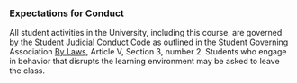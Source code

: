 ### Expectations for Conduct

All student activities in the University, including this course, are governed by the [Student Judicial Conduct Code](http://www.k-state.edu/sga/judicial/) as outlined in the Student Governing Association [By Laws](https://www.k-state.edu/provost/resources/teaching/syllabi-statements/KSU-SGA-By-Laws-Fall-2021.pdf), Article V, Section 3, number 2. Students who engage in behavior that disrupts the learning environment may be asked to leave the class.

<!-- Updated Fall 2025 -->
